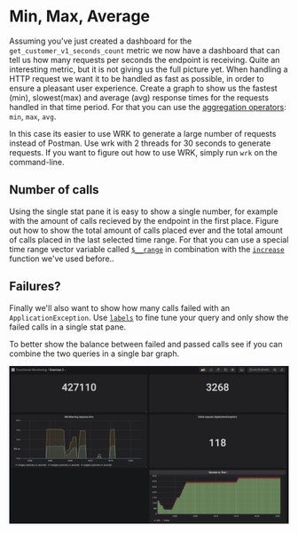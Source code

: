 # Min, Max, Average

Assuming you've just created a dashboard for the `get_customer_v1_seconds_count` metric we now have a dashboard that can tell us how many requests per seconds the endpoint is receiving. Quite an interesting metric, but it is not giving us the full picture yet. When handling a HTTP request we want it to be handled as fast as possible, in order to ensure a pleasant user experience. Create a graph to show us the fastest (min), slowest(max) and average (avg) response times for the requests handled in that time period. For that you can use the [aggregation operators](https://prometheus.io/docs/prometheus/latest/querying/operators/#aggregation-operators): `min`, `max`, `avg`.

In this case its easier to use WRK to generate a large number of requests instead of Postman. Use wrk with 2 threads for 30 seconds to generate requests. If you want to figure out how to use WRK, simply run `wrk` on the command-line. 

## Number of calls
Using the single stat pane it is easy to show a single number, for example with the amount of calls recieved by the endpoint in the first place. Figure out how to show the total amount of calls placed ever and the total amount of calls placed in the last selected time range. For that you can use a special time range vector variable called [`$__range`](https://grafana.com/docs/features/datasources/prometheus/#using-interval-and-range-variables) in combination with the [`increase`](https://prometheus.io/docs/prometheus/latest/querying/functions/#increase) function we've used before..

## Failures?
Finally we'll also want to show how many calls failed with an `ApplicationException`. Use [`labels`](https://prometheus.io/docs/prometheus/latest/querying/basics/#time-series-selectors) to fine tune your query and only show the failed calls in a single stat pane.

To better show the balance between failed and passed calls see if you can combine the two queries in a single bar graph.



![Your dashboard should look something like this](images/exercise2.png ':size=700')
